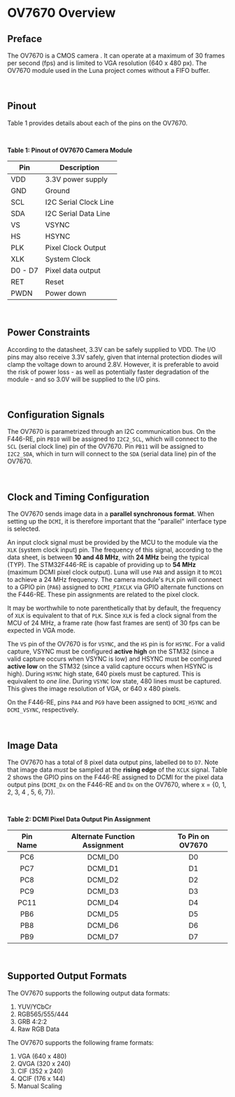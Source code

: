 # OV7670 Overview

## Preface 
The OV7670 is a CMOS camera . It can operate at a maximum of 30 frames per second (fps) and is limited to VGA resolution (640 x 480 px). The OV7670 module used in the Luna project comes without a FIFO buffer.

<br />

## Pinout

Table 1 provides details about each of the pins on the OV7670. 

<br />

__Table 1: Pinout of OV7670 Camera Module__

| Pin | Description |
|---------|-------------------|
| VDD     | 3.3V power supply |
| GND     | Ground            |
| SCL     | I2C Serial Clock Line |
| SDA     | I2C Serial Data Line |
| VS      | VSYNC |
| HS      | HSYNC |
| PLK     | Pixel Clock Output |
| XLK     | System Clock |
| D0 - D7 | Pixel data output |
| RET     | Reset |
| PWDN    | Power down |

<br />

## Power Constraints
According to the datasheet, 3.3V can be safely supplied to VDD. The I/O pins may also receive 3.3V safely, given that internal protection diodes will clamp the voltage down to around 2.8V. However, it is preferable to avoid the risk of power loss - as well as potentially faster degradation of the module - and so 3.0V will be supplied to the I/O pins. 

<br />

## Configuration Signals
The OV7670 is parametrized through an I2C communication bus. On the F446-RE, pin `PB10` will be assigned to `I2C2_SCL`, which will connect to the `SCL` (serial clock line) pin of the OV7670. Pin `PB11` will be assigned to `I2C2_SDA`, which in turn will connect to the `SDA` (serial data line) pin of the OV7670.

<br />

## Clock and Timing Configuration
The OV7670 sends image data in a __parallel synchronous format__. When setting up the `DCMI`, it is therefore important that the "parallel" interface type is selected. 

An input clock signal must be provided by the MCU to the module via the `XLK` (system clock input) pin. The frequency of this signal, according to the data sheet, is between __10 and 48 MHz__, with __24 MHz__ being the typical (TYP). The STM32F446-RE is capable of providing up to __54 MHz__ (maximum DCMI pixel clock output). Luna will use `PA8` and assign it to `MCO1` to achieve a 24 MHz frequency. The camera module's `PLK` pin will connect to a GPIO pin (`PA6`) assigned to `DCMI_PIXCLK` via GPIO alternate functions on the F446-RE. These pin assignments are related to the pixel clock.

It may be worthwhile to note parenthetically that by default, the frequency of `XLK` is equivalent to that of `PLK`. Since `XLK` is fed a clock signal from the MCU of 24 MHz, a frame rate (how fast frames are sent) of 30 fps can be expected in VGA mode.

The `VS` pin of the OV7670 is for `VSYNC`, and the `HS` pin is for `HSYNC`. For a valid capture, VSYNC must be configured __active high__ on the STM32 (since a valid capture occurs when VSYNC is low) and HSYNC must be configured __active low__ on the STM32 (since a valid capture occurs when HSYNC is high). During `HSYNC` high state, 640 pixels must be captured. This is equivalent to _one line_. During `VSYNC` low state, 480 lines must be captured. This gives the image resolution of VGA, or 640 x 480 pixels.

On the F446-RE, pins `PA4` and `PG9` have been assigned to `DCMI_HSYNC` and `DCMI_VSYNC`, respectively. 

<br />

## Image Data 
The OV7670 has a total of 8 pixel data output pins, labelled `D0` to `D7`. Note that image data _must_ be sampled at the __rising edge__ of the `XCLK` signal. Table 2 shows the GPIO pins on the F446-RE assigned to DCMI for the pixel data output pins (`DCMI_Dx` on the F446-RE and `Dx` on the OV7670, where x = {0, 1, 2, 3, 4 , 5, 6, 7}).

<br />

__Table 2: DCMI Pixel Data Output Pin Assignment__

| Pin Name | Alternate Function Assignment    | To Pin on OV7670 |
|:--------:|:--------------------------------:|:----------------:|
| PC6      |  DCMI_D0                         | D0               |
| PC7      |  DCMI_D1                         | D1               |
| PC8      |  DCMI_D2                         | D2               |
| PC9      |  DCMI_D3                         | D3               |
| PC11     |  DCMI_D4                         | D4               |
| PB6      |  DCMI_D5                         | D5               |
| PB8      |  DCMI_D6                         | D6               |
| PB9      |  DCMI_D7                         | D7               |

<br />

## Supported Output Formats
The OV7670 supports the following output data formats:
1. YUV/YCbCr
2. RGB565/555/444
3. GRB 4:2:2
4. Raw RGB Data

The OV7670 supports the following frame formats:
1. VGA (640 x 480)
2. QVGA (320 x 240)
3. CIF (352 x 240)
4. QCIF (176 x 144)
5. Manual Scaling


<br />
